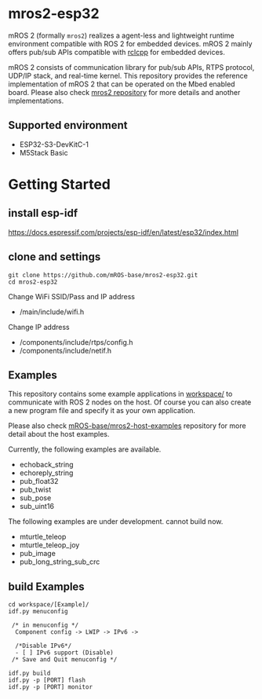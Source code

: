 # mros2-esp32
mROS 2 (formally `mros2`) realizes a agent-less and lightweight runtime environment compatible with ROS 2 for embedded devices.
mROS 2 mainly offers pub/sub APIs compatible with [rclcpp](https://docs.ros.org/en/rolling/p/rclcpp/index.html) for embedded devices.

mROS 2 consists of communication library for pub/sub APIs, RTPS protocol, UDP/IP stack, and real-time kernel.
This repository provides the reference implementation of mROS 2 that can be operated on the Mbed enabled board.
Please also check [mros2 repository](https://github.com/mROS-base/mros2) for more details and another implementations.

## Supported environment
- ESP32-S3-DevKitC-1
- M5Stack Basic

# Getting Started

## install esp-idf
https://docs.espressif.com/projects/esp-idf/en/latest/esp32/index.html

## clone and settings

```
git clone https://github.com/mROS-base/mros2-esp32.git
cd mros2-esp32
```
Change WiFi SSID/Pass and IP address
- /main/include/wifi.h

Change IP address
- /components/include/rtps/config.h
- /components/include/netif.h

## Examples
This repository contains some example applications in [workspace/](workspace/) to communicate with ROS 2 nodes on the host.
Of course you can also create a new program file and specify it as your own application.

Please also check [mROS-base/mros2-host-examples](https://github.com/mROS-base/mros2-host-examples) repository for more detail about the host examples.

Currently, the following examples are available.
- echoback_string
- echoreply_string
- pub_float32
- pub_twist
- sub_pose
- sub_uint16

The following examples are under development. cannot build now.
- mturtle_teleop
- mturtle_teleop_joy
- pub_image
- pub_long_string_sub_crc

## build Examples

```
cd workspace/[Example]/
idf.py menuconfig  

 /* in menuconfig */  
  Component config -> LWIP -> IPv6 ->   

  /*Disable IPv6*/
  - [ ] IPv6 support (Disable)  
 /* Save and Quit menuconfig */

idf.py build
idf.py -p [PORT] flash
idf.py -p [PORT] monitor
```
